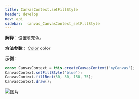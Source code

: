 ```yaml
---
title: CanvasContext.setFillStyle
header: develop
nav: api
sidebar:  canvas_CanvasContext_setFillStyle
---
```

 

**解释**：设置填充色。

**方法参数**： [Color](/develop/api/canvas_color/) color



**示例**：

```js
const CanvasContext = this.createCanvasContext('myCanvas');
CanvasContext.setFillStyle('blue');
CanvasContext.fillRect(30, 30, 150, 75);
CanvasContext.draw();
```

![图片](../../../img/api/canvas/setFillStyle.png)

